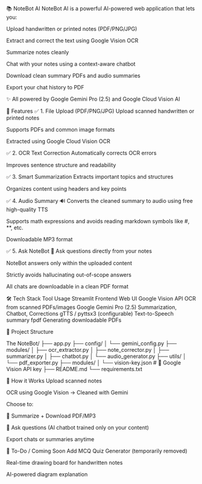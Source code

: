 📚 NoteBot AI
NoteBot AI is a powerful AI-powered web application that lets you:

Upload handwritten or printed notes (PDF/PNG/JPG)

Extract and correct the text using Google Vision OCR

Summarize notes cleanly

Chat with your notes using a context-aware chatbot

Download clean summary PDFs and audio summaries

Export your chat history to PDF

✨ All powered by Google Gemini Pro (2.5) and Google Cloud Vision AI

🚀 Features
✅ 1. File Upload (PDF/PNG/JPG)
Upload scanned handwritten or printed notes

Supports PDFs and common image formats

Extracted using Google Cloud Vision OCR

✅ 2. OCR Text Correction
Automatically corrects OCR errors

Improves sentence structure and readability

✅ 3. Smart Summarization
Extracts important topics and structures

Organizes content using headers and key points

✅ 4. Audio Summary 🔊
Converts the cleaned summary to audio using free high-quality TTS

Supports math expressions and avoids reading markdown symbols like #, **, etc.

Downloadable MP3 format

✅ 5. Ask NoteBot 💬
Ask questions directly from your notes

NoteBot answers only within the uploaded content

Strictly avoids hallucinating out-of-scope answers

All chats are downloadable in a clean PDF format

🛠️ Tech Stack
Tool	Usage
Streamlit	Frontend Web UI
Google Vision API	OCR from scanned PDFs/images
Google Gemini Pro (2.5)	Summarization, Chatbot, Corrections
gTTS / pyttsx3 (configurable)	Text-to-Speech summary
fpdf	Generating downloadable PDFs

📁 Project Structure

The NoteBot/
├── app.py
├── config/
│   └── gemini_config.py
├── modules/
│   ├── ocr_extractor.py
│   ├── note_corrector.py
│   ├── summarizer.py
│   ├── chatbot.py
│   └── audio_generator.py
├── utils/
│   └── pdf_exporter.py
├── modules/
│   └── vision-key.json  # 🔑 Google Vision API key
├── README.md
└── requirements.txt 


🧠 How it Works
Upload scanned notes

OCR using Google Vision → Cleaned with Gemini

Choose to:

🔎 Summarize + Download PDF/MP3

🤖 Ask questions (AI chatbot trained only on your content)

Export chats or summaries anytime

📝 To-Do / Coming Soon
 Add MCQ Quiz Generator (temporarily removed)

 Real-time drawing board for handwritten notes

 AI-powered diagram explanation

